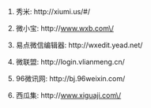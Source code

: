 1. 秀米: http:\/\/xiumi.us\/\#\/

2. 微小宝: http:\/\/www.wxb.com\/

3. 易点微信编辑器: http:\/\/wxedit.yead.net\/

4. 微联盟: http:\/\/login.vlianmeng.cn\/

5. 96微讯网: http:\/\/bj.96weixin.com\/

6. 西瓜集: http:\/\/www.xiguaji.com\/

